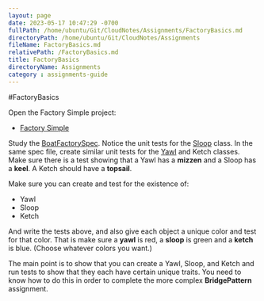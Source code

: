 ```yaml
---
layout: page
date: 2023-05-17 10:47:29 -0700
fullPath: /home/ubuntu/Git/CloudNotes/Assignments/FactoryBasics.md
directoryPath: /home/ubuntu/Git/CloudNotes/Assignments
fileName: FactoryBasics.md
relativePath: /FactoryBasics.md
title: FactoryBasics
directoryName: Assignments
category : assignments-guide
---
```


#FactoryBasics

Open the Factory Simple project:

- [Factory Simple](https://github.com/charliecalvert/JsObjects/tree/master/JavaScript/Design/FactorySimple01)

Study the [BoatFactorySpec][OsmaniSpec]. Notice the unit tests for the [Sloop][OsmaniSloop] class. In the same spec file, create similar unit tests for the [Yawl][OsmaniYawl] and Ketch classes. Make sure there is a test showing that a Yawl has a **mizzen** and a Sloop has a **keel**. A Ketch should have a **topsail**.

Make sure you can create and test for the existence of:

- Yawl
- Sloop
- Ketch

And write the tests above, and also give each object a unique color and test for that color. That is make sure a **yawl** is red, a **sloop** is green and a **ketch** is blue. (Choose whatever colors you want.)

The main point is to show that you can create a Yawl, Sloop, and Ketch and run tests to show that they each have certain unique traits. You need to know how to do this in order to complete the more complex **BridgePattern** assignment.

[OsmaniSpec]: https://github.com/charliecalvert/JsObjects/blob/master/JavaScript/Design/FactorySimple01/Tests/BoatFactorySpec.js
[OsmaniSloop]: https://github.com/charliecalvert/JsObjects/blob/master/JavaScript/Design/FactorySimple01/Factory/Sloop.js
[OsmaniYawl]: https://github.com/charliecalvert/JsObjects/blob/master/JavaScript/Design/FactorySimple01/Factories/Yawl.js


